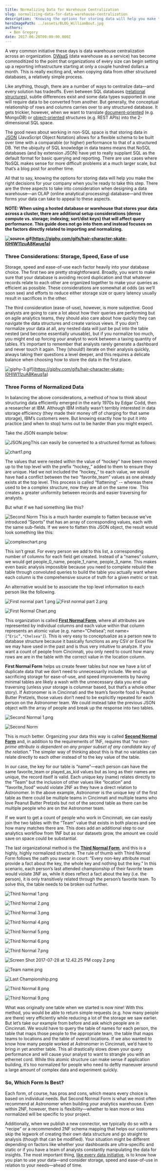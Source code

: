 ```yaml
---
title: Normalizing Data for Warehouse Centralization
slug: normalizing-data-for-data-warehouse-centralization
description: 'Knowing the options for storing data will help you make the right decisions for your company when you’re ready to take this step. '
heroImagePath: ../assets/BLOG_WilliamBout.jpg
authors:
  - Ben Gregory
date: 2017-06-20T00:00:00.000Z
---
```


A very common initiative these days is data warehouse centralization across an organization. [DWaaS](https://searchdatamanagement.techtarget.com/definition/data-warehouse-as-a-service-DWaaS) (data warehouse as a service) has become commoditized to the point that organizations of every size can begin setting up a reporting infrastructure starting at only a couple hundred dollars a month. This is really exciting and, when copying data from other structured databases, a relatively simple process.

Like anything, though, there are a number of ways to centralize data—and every solution has tradeoffs. Even between SQL databases ([relational structures](https://en.wikipedia.org/wiki/SQL)), subtle differences exist and some data types supported in one will require data to be converted from another. But generally, the conceptual relationship of rows and columns carries over to any structured database. It gets trickier, however, when we want to translate [document-oriented](https://en.wikipedia.org/wiki/Document-oriented_database) (e.g. MongoDB) or [object-oriented](https://en.wikipedia.org/wiki/Object_database) structures (e.g. REST APIs) into the 2-dimensional SQL space.

The good news about working in non-SQL space is that storing data in [JSON](https://www.json.org/) (JavaScript Object Notation) allows for a flexible schema to be built over time with a comparable (or higher) performance to that of a structured DB. Yet the ubiquity of SQL knowledge in data teams means that NoSQL databases (and by extension JSON) have yet to really supplant SQL as the default format for basic querying and reporting. There are use cases where NoSQL makes sense for more difficult problems at a much larger scale, but that’s a blog post for another time.

All that to say, knowing the options for storing data will help you make the right decisions for your company when you’re ready to take this step. There are the three aspects to take into consideration when designing a data warehouse—an OLAP (online analytical processing) database—and three forms your data can take to appeal to these aspects.&nbsp;&nbsp;

**NOTE: When using a hosted database or warehouse that stores your data across a cluster, there are additional setup considerations (dense compute vs. storage; indexing; sort/dist keys) that will affect query performance. This guide does not go into them and instead focuses on the factors directly related to importing and normalizing.**

**![source.gif](../assets/source.gif)(https://giphy.com/gifs/hair-character-skate-l0HlW11zuA8Kwuq1a)**

### Three Considerations: Storage, Speed, Ease of use&nbsp;

Storage, speed and ease-of-use each factor heavily into your database choice. The first two are pretty straightforward. Broadly, you want to make sure that your database is avoiding record duplication and that whatever records relate to each other are organized together to make your queries as efficient as possible. These considerations are somewhat at odds (as we’ll soon see) and efforts to reduce either storage size or query latency usually result in sacrifices in the other.&nbsp;

The third consideration (ease-of-use), however, is more subjective. Good analysts are going to care a lot about how their queries are performing but on agile analytics teams, they should also care about how quickly they can navigate the data structures and create various views. If you don’t normalize your data at all, any nested data will just be put into the table nested (and become essentially unusable), but if you normalize too much, you might end up forcing your analyst to work between a taxing quantity of tables. It’s important to remember that analysts rarely generate a dashboard and never touch it again. They (should!) iterate on their analysis quickly, always taking their questions a level deeper, and this requires a delicate balance when choosing how to store the data in the first place.

![giphy-3.gif](../assets/giphy-3.gif)](https://giphy.com/gifs/hair-character-skate-l0HlW11zuA8Kwuq1a)

### Three Forms of Normalized Data

In balancing the above considerations, a method of how to think about structuring data efficiently emerged in the early 1970s by Edgar Codd, then a researcher at IBM. Although IBM initially wasn’t terribly interested in data storage efficiency (they made their money off of charging for that same storage), IBM’s customers were. But knowing exactly how to put it into practice (and when to stop) turns out to be harder than you might expect.

Take the JSON example below:

![JSON.png](../assets/JSON.png)This can easily be converted to a structured format as follows:

![chart1.png](../assets/chart1.png)

The values that were nested within the value of “hockey” have been moved up to the top level with the prefix “hockey\_” added to them to ensure they are unique. Had we not included the “hockey\_” to each value, we would have had a conflict between the two “favorite\_team” values as one already exists at the top level. This process is called “flattening” -- whereas there used to be a complex structure, now they are all on the same row. &nbsp;This creates a greater uniformity between records and easier traversing for analysts.

But what if we had something like this?

![Second Norm](../assets/ScreenShot2017-07-28at12.25.03PM.png "Second Norm")&nbsp;This is a much harder example to flatten because we’ve introduced “Sports” that has an array of corresponding values, each with the same sub-fields. If we were to flatten this JSON object, the result would look something like this:

![complexchart.png](../assets/complexchart.png)

This isn’t great. For every person we add to this list, a corresponding number of columns for each field get created. Instead of a “names” column, we would get people\_0\_name, people\_1\_name, people\_3\_name. This makes even basic analysis impossible because you need to complete rebuild the table through convoluted queries to build the table you actually want where each column is the comprehensive source of truth for a given metric or trait.

An alternative would be to associate the top level information to each person like the following.

![First normal part 1.png](../assets/Firstnormalpart1.png "First normal part 1.png") ![First normal part 2.png](../assets/Firstnormalpart2.png "First normal part 2.png")

![First Normal Chart.png](../assets/FirstNormalChart.png)

This organization is called [**First Normal Form**](https://en.wikipedia.org/wiki/First_normal_form), where all attributes are represented by individual columns and each value within that column represents an atomic value (e.g. name="Chelsea”; not name=`[“Eric”,"Chelsea"]`). This is very easy to conceptualize as a person new to database structure because it basically functions as any CSV or Excel file we may have used in the past and is thus very intuitive to analyze. If you want a count of people from Cincinnati, you only need to count how many rows are are in the table with the correct value in the location column.

**First Normal Form** helps us create fewer tables but now we have a lot of duplicate data that we don’t need to unnecessarily include. We end up sacrificing storage for ease-of-use, and speed improvements by having minimal tables are likely a wash with the unnecessary data you end up traversing (unless your storage is columnar based, but that’s a whole other story). If Astronomer is in Cincinnati and the team’s favorite food is Peanut Butter Pretzels, those values don’t need to be explicitly repeated for each person on the Astronomer team. We could instead take the previous JSON object with the array of people and break up the response into two tables.

![Second Normal 1.png](../assets/SecondNormal1.png)

![Second Norm](../assets/ScreenShot2017-07-28at12.28.25PM-1.png "Second Norm")

This is much better. Organizing your data this way is called [**Second Normal Form**](https://en.wikipedia.org/wiki/Second_normal_form) and, in addition to the requirements of 1NF, requires that “_no non-prime attribute is dependent on any proper subset of any candidate key of the relation._” The simpler way of thinking about this is that no variables can relate directly to each other instead of to the key value of the table.

In our case, the key for our table is “name”—each person can have the same favorite\_team or played\_as\_kid values but as long as their names are unique, the record itself is valid. Each unique key (name) relates directly to the “Team” but the inclusion of other values like “location” and “favorite\_food” would violate 2NF as they have a direct relation to Astronomer. In the above example, Astronomer is the unique key of the first table as there could be multiple teams in Cincinnati and multiple teams who love Peanut Butter Pretzels but not of the second table as there can be multiple people who are on the Astronomer team.

If we want to get a count of people who work in Cincinnati, we can easily join the two tables with the “Team” value that exists in both places and see how many matches there are. This does add an additional step to our analytics workflow from 1NF but as our datasets grow, the amount we could save on space could be substantial.

The last organizational method is the [**Third Normal Form**](https://en.wikipedia.org/wiki/Third_normal_form), and this is a highly, highly normalized structure.&nbsp;The rule of thumb with Third Normal Form follows the oath you swear in court: “Every non-key attribute must provide a fact about the key, the whole key and nothing but the key.” In this scenario, each person’s last attended championship of their favorite team would violate 3NF as, while it does reflect a fact about the key (i.e. the person), it is only transitively related through the person’s favorite team. To solve this, the table needs to be broken out further.

![Third Normal 1.png](../assets/ThirdNormal1.png "Third Normal 1.png")

![Third Normal 2.png](../assets/ThirdNormal2.png "Third Normal 2.png")

![Third Normal 3.png](../assets/ThirdNormal3.png "Third Normal 3.png")

![Third Normal 4.png](../assets/ThirdNormal4.png "Third Normal 4.png")

![Third Normal 5.png](../assets/ThirdNormal5.png "Third Normal 5.png")

![Third Normal 6.png](../assets/ThirdNormal6.png "Third Normal 6.png")

![Third Normal 7.png](../assets/ThirdNormal7.png "Third Normal 7.png")

![Screen Shot 2017-07-28 at 12.42.25 PM copy 2.png](../assets/ScreenShot2017-07-28at12.42.25PMcopy2.png "Screen Shot 2017-07-28 at 12.42.25 PM copy 2.png")

![Team name.png](../assets/Teamname.png "Team name.png")

![Last Championship.png](../assets/LastChampionship.png "Last Championship.png")

![Third Normal 8.png](../assets/ThirdNormal8.png "Third Normal 8.png")

![Third Normal 9.png](../assets/ThirdNormal9.png "Third Normal 9.png")

What was originally one table when we started is now nine! With this method, you would be able to return simple requests (e.g. how many people are there) very efficiently while reducing a lot of the storage we saw earlier. But let’s take our example from before and ask which people are in Cincinnati. We would have to query the table of names for each person, the table that maps those people to the appropriate team, the table that maps teams to locations and the table of overall locations. If we also wanted to know how many people worked at Astronomer in Cincinnati, we’d have to bring in yet another table. This all drastically slows down your query performance and will cause your analyst to want to strangle you with an ethernet cord. While this atomic structure can make sense if application building, it’s too normalized for people who need to deftly maneuver around a large amount of complex data and experiment quickly.&nbsp;&nbsp;&nbsp;&nbsp;&nbsp;

### So, Which Form Is Best?&nbsp;

Each form, of course, has pros and cons, which means every choice is based on individual needs. But Second Normal Form is what we most often recommend at Astronomer&nbsp;when building your analytics warehouse. Even within 2NF, however, there is flexibility—whether to lean more or less normalized will be specific to your project.

Additionally, when we publish a new connector, we typically do so with a “recipe” or a recommended 2NF schema mapping that helps our customers skip the legwork of creating their own data structure and go straight to analysis (though that can be modified). Your situation might be different depending on factors like whether your dashboards are ultra-specific and static or if you have a team of analysts constantly manipulating the data for insights. The most important thing,&nbsp;[like every data initiative](https://www.astronomer.io/blog/approach-the-next-data-initiative-like-a-data-analyst), is to know how you plan to use your data—and consider storage, speed and ease-of-use in relation to your needs—ahead of time.&nbsp;

